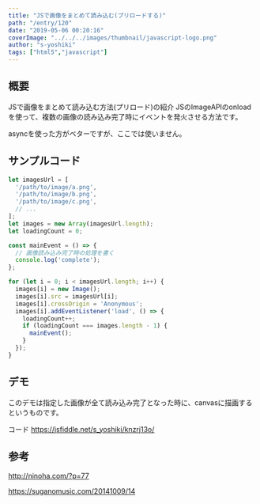 ```yaml
---
title: "JSで画像をまとめて読み込む(プリロードする)"
path: "/entry/120"
date: "2019-05-06 00:20:16"
coverImage: "../../../images/thumbnail/javascript-logo.png"
author: "s-yoshiki"
tags: ["html5","javascript"]
---
```


## 概要

JSで画像をまとめて読み込む方法(プリロード)の紹介
JSのImageAPIのonloadを使って、複数の画像の読み込み完了時にイベントを発火させる方法です。

asyncを使った方がベターですが、ここでは使いません。

## サンプルコード

```js
let imagesUrl = [
  '/path/to/image/a.png',
  '/path/to/image/b.png',
  '/path/to/image/c.png',
  // ...
];
let images = new Array(imagesUrl.length);
let loadingCount = 0;

const mainEvent = () => {
  // 画像読み込み完了時の処理を書く
  console.log('complete');
};

for (let i = 0; i < imagesUrl.length; i++) {
  images[i] = new Image();
  images[i].src = imagesUrl[i];
  images[i].crossOrigin = 'Anonymous';
  images[i].addEventListener('load', () => {
    loadingCount++;
    if (loadingCount === images.length - 1) {
      mainEvent();
    }
  });
}
```

## デモ

このデモは指定した画像が全て読み込み完了となった時に、canvasに描画するというものです。

<script async="" src="//jsfiddle.net/s_yoshiki/knzrj13o/embed/js,result/dark/"></script>

コード
<a href="https://jsfiddle.net/s_yoshiki/knzrj13o/">https://jsfiddle.net/s_yoshiki/knzrj13o/</a>

## 参考

<a href="http://ninoha.com/?p=77">http://ninoha.com/?p=77</a>

<a href="https://suganomusic.com/20141009/14">https://suganomusic.com/20141009/14</a>
